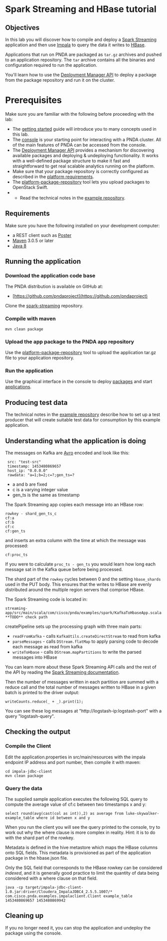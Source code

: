 # Spark Streaming and HBase tutorial

## Objectives

In this lab you will discover how to compile and deploy a [Spark Streaming](https://github.com/pndaproject/example-applications/tree/master/spark-streaming) application and then use [Impala](../query/impala.md) to query the data it writes to [HBase](https://hbase.apache.org/).

Applications that run on PNDA are packaged as `tar.gz` archives and pushed to an application repository. The `tar` archive contains all the binaries and configuration required to run the application. 

You'll learn how to use the [Deployment Manager API](https://github.com/pndaproject/platform-deployment-manager) to deploy a  package from the package repository and run it on the cluster.

# Prerequisites

Make sure you are familiar with the following before proceeding with the lab:

- The [getting started](../gettingstarted/README.md) guide will introduce you to many concepts used in this lab.
- The [console](../console/README.md) is your starting point for interacting with a PNDA cluster. All of the main features of PNDA can be accessed from the console.
- The [Deployment Manager API](https://github.com/pndaproject/platform-deployment-manager) provides a mechanism for discovering available packages and deploying & undeploying functionality. It works with a well-defined package structure to make it fast and straightforward to get real scalable analytics running on the platform.
- Make sure that your package repository is correctly configured as described in the [platform requirements](../provisioning/platform_requirements.md).
- The [platform-package-repository](https://github.com/pndaproject/platform-package-repository) tool lets you upload packages to OpenStack Swift. 
- - Read the technical notes in the [example repository](https://github.com/pndaproject/example-applications/tree/master/spark-streaming).

## Requirements

Make sure you have the following installed on your development computer: 

- a REST client such as [Poster](https://addons.mozilla.org/en-US/firefox/addon/poster/)
- [Maven](https://maven.apache.org/docs/3.0.5/release-notes.html) 3.0.5 or later
- [Java 8](http://www.oracle.com/technetwork/java/javase/downloads/jdk8-downloads-2133151.html)

## Running the application

### Download the application code base

The PNDA distribution is available on GitHub at:

 * [https://github.com/pndaproject](https://github.com/pndaproject)

Clone the [spark-streaming](https://github.com/pndaproject/example-applications/tree/master/spark-streaming) repository. 

### Compile with maven

```
mvn clean package
```

### Upload the app package to the PNDA app repository

Use the [platform-package-repository](https://github.com/pndaproject/platform-package-repository) tool to upload the application tar.gz file to your application repository.

### Run the application

Use the graphical interface in the console to deploy [packages](../console/packages.md) and start [applications](../console/applications.md).  


## Producing test data

The technical notes in the [example repository](https://github.com/pndaproject/example-applications/tree/master/spark-streaming) describe how to set up a test producer that will create suitable test data for consumption by this example application.

## Understanding what the application is doing

The messages on Kafka are [Avro](https://avro.apache.org/docs/current/) encoded and look like this:
``` 
 src: "test-src"
 timestamp: 1453480869657
 host_ip: "0.0.0.0"
 rawdata: "a=1;b=2;c=?;gen_ts=?
```
 - a and b are fixed
 - c is a varying integer value
 - gen_ts is the same as timestamp

The Spark Streaming app copies each message into an HBase row:
```
rowkey - shard_gen_ts_c
cf:a
cf:b
cf:c
cf:gen_ts
```
and inserts an extra column with the time at which the message was processed:
```
cf:proc_ts
```

If you were to calculate `proc_ts - gen_ts` you would learn how long each message sat in the Kafka queue before being processed.

The shard part of the `rowkey` cycles between 0 and the setting `hbase_shards` used in the PUT body. This ensures that the writes to HBase are evenly distributed around the multiple region servers that comprise HBase.

The Spark Streaming code is located in:
```
streaming-app/src/main/scala/com/cisco/pnda/examples/spark/KafkaToHbaseApp.scala **TODO** check path
```

createPipeline sets up the processing graph with three main parts:
- `readFromKafka` - calls `KafkaUtils.createDirectStream` to read from kafka
- `parseMessages` - calls `DStream.flatMap` to apply parsing code to decode each message as read from kafka
- `writeToHbase` - calls `DStream.mapPartitions` to write the parsed messages into HBase

You can learn more about these Spark Streaming API calls and the rest of the API by reading the [Spark Streaming documentation](http://spark.apache.org/docs/1.3.0/streaming-programming-guide.html).

Then the number of messages written in each partition are summed with a reduce call and the total number of messages written to HBase in a given batch is printed to the driver output:
```
writeCounts.reduce(_ + _).print(1);
```

You can see these log messages at "http://logstash-ip:logstash-port" with a query "logstash-query".

## Checking the output

### Compile the Client

Edit the application.properties in src/main/resources with the impala endpoint IP address and port number, then compile it with maven:

```
cd impala-jdbc-client
mvn clean package
```

### Query the data
The supplied sample application executes the following SQL query to compute the average value of cf:c between two timestamps x and y:
```
select round(avg(cast(col as int)),2) as average from luke-skywalker-example_table where id between x and y
```
When you run the client you will see the query printed to the console, try to work out why the where clause is more complex in reality. Hint: it is to do with the shard part of the rowkey.

Metadata is defined in the hive metastore which maps the HBase columns onto SQL fields. This metadata is provisioned as part of the application package in the hbase.json file.

Only the SQL field that corresponds to the HBase rowkey can be considered *indexed*, and it is generally good practice to limit the quantity of data being considered with a where clause on that field.

```
java -cp target/impala-jdbc-client-1.0.jar:driver/Cloudera_ImpalaJDBC4_2.5.5.1007/* com.cisco.pnda.examples.impalaclient.Client example_table 1453480869657 1453480869942
```

## Cleaning up

If you no longer need it, you can stop the application and undeploy the package using the console.
